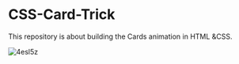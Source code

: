 # CSS-Card-Trick
This repository is about building the Cards animation in HTML &amp;CSS.

![4esl5z](https://user-images.githubusercontent.com/21196689/93014044-4d2a3780-f5cb-11ea-9f80-c416f6825ac5.gif)


